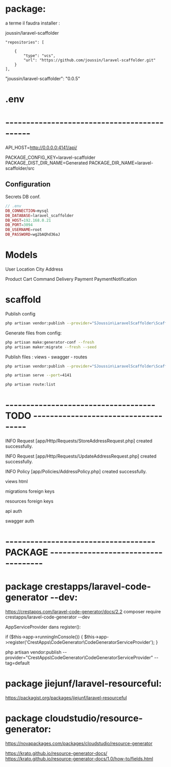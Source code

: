 
# package:

a terme il faudra installer :

joussin/laravel-scaffolder


    "repositories": [

        {
            "type": "vcs",
            "url": "https://github.com/joussin/laravel-scaffolder.git"
        }
    ],


"joussin/laravel-scaffolder": "0.0.5"

# .env

# --------------------------------------------
API_HOST=http://0.0.0.0:4141/api/

PACKAGE_CONFIG_KEY=laravel-scaffolder
PACKAGE_DIST_DIR_NAME=Generated
PACKAGE_DIR_NAME=laravel-scaffolder/src

## Configuration

Secrets DB conf.  

```php
// .env
DB_CONNECTION=mysql
DB_DATABASE=laravel_scaffolder
DB_HOST=192.168.0.21
DB_PORT=3094
DB_USERNAME=root
DB_PASSWORD=wg2bAQhd36aJ
```


# Models

User
Location
City
Address

Product
Cart
Command
Delivery
Payment
PaymentNotification


# scaffold

Publish config
```bash
php artisan vendor:publish --provider="SJoussin\LaravelScaffolder\ScaffolderConfigServiceProvider"
```

Generate files from config:
```bash
php artisan make:generator-conf --fresh
php artisan maker:migrate --fresh --seed
```

Publish files :  views - swagger - routes
```bash
php artisan vendor:publish --provider="SJoussin\LaravelScaffolder\ScaffolderServiceProvider"
```

```bash
php artisan serve --port=4141
```
```bash
php artisan route:list
```


# ------------------------------------ TODO ------------------------------------


INFO  Request [app/Http/Requests/StoreAddressRequest.php] created successfully.

INFO  Request [app/Http/Requests/UpdateAddressRequest.php] created successfully.

INFO  Policy [app/Policies/AddressPolicy.php] created successfully.


views html

migrations foreign keys

resources  foreign keys

api auth

swagger auth

# ------------------------------------ PACKAGE ------------------------------------



# package crestapps/laravel-code-generator --dev:


https://crestapps.com/laravel-code-generator/docs/2.2
composer require crestapps/laravel-code-generator --dev

AppServiceProvider dans register():

if ($this->app->runningInConsole()) {
$this->app->register('CrestApps\CodeGenerator\CodeGeneratorServiceProvider');
}


php artisan vendor:publish --provider="CrestApps\CodeGenerator\CodeGeneratorServiceProvider" --tag=default




# package jiejunf/laravel-resourceful:

https://packagist.org/packages/jiejunf/laravel-resourceful



# package cloudstudio/resource-generator:

https://novapackages.com/packages/cloudstudio/resource-generator

https://krato.github.io/resource-generator-docs/
https://krato.github.io/resource-generator-docs/1.0/how-to/fields.html

